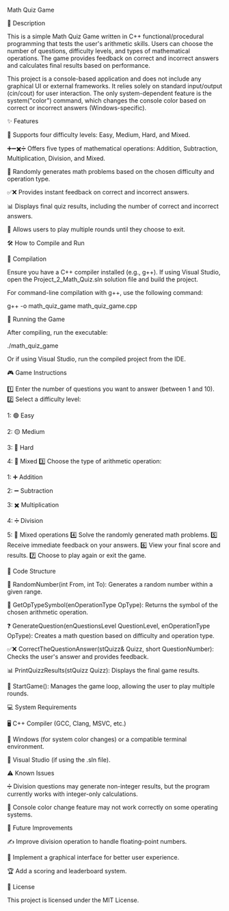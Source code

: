 Math Quiz Game

📌 Description

This is a simple Math Quiz Game written in C++ functional/procedural programming that tests the user's arithmetic skills. Users can choose the number of questions, difficulty levels, and types of mathematical operations. The game provides feedback on correct and incorrect answers and calculates final results based on performance.

This project is a console-based application and does not include any graphical UI or external frameworks. It relies solely on standard input/output (cin/cout) for user interaction. The only system-dependent feature is the system("color") command, which changes the console color based on correct or incorrect answers (Windows-specific).

✨ Features

🔢 Supports four difficulty levels: Easy, Medium, Hard, and Mixed.

➕➖✖️➗ Offers five types of mathematical operations: Addition, Subtraction, Multiplication, Division, and Mixed.

🎲 Randomly generates math problems based on the chosen difficulty and operation type.

✅❌ Provides instant feedback on correct and incorrect answers.

📊 Displays final quiz results, including the number of correct and incorrect answers.

🔄 Allows users to play multiple rounds until they choose to exit.

🛠️ How to Compile and Run

🔹 Compilation

Ensure you have a C++ compiler installed (e.g., g++). If using Visual Studio, open the Project_2_Math_Quiz.sln solution file and build the project.

For command-line compilation with g++, use the following command:

 g++ -o math_quiz_game math_quiz_game.cpp

🔹 Running the Game

After compiling, run the executable:

 ./math_quiz_game

Or if using Visual Studio, run the compiled project from the IDE.

🎮 Game Instructions

1️⃣ Enter the number of questions you want to answer (between 1 and 10).
2️⃣ Select a difficulty level:

1: 🟢 Easy

2: 🟡 Medium

3: 🔴 Hard

4: 🔀 Mixed
3️⃣ Choose the type of arithmetic operation:

1: ➕ Addition

2: ➖ Subtraction

3: ✖️ Multiplication

4: ➗ Division

5: 🔄 Mixed operations
4️⃣ Solve the randomly generated math problems.
5️⃣ Receive immediate feedback on your answers.
6️⃣ View your final score and results.
7️⃣ Choose to play again or exit the game.

📂 Code Structure

🔢 RandomNumber(int From, int To): Generates a random number within a given range.

🔣 GetOpTypeSymbol(enOperationType OpType): Returns the symbol of the chosen arithmetic operation.

❓ GenerateQuestion(enQuestionsLevel QuestionLevel, enOperationType OpType): Creates a math question based on difficulty and operation type.

✅❌ CorrectTheQuestionAnswer(stQuizz& Quizz, short QuestionNumber): Checks the user's answer and provides feedback.

📊 PrintQuizzResults(stQuizz Quizz): Displays the final game results.

🔄 StartGame(): Manages the game loop, allowing the user to play multiple rounds.

💻 System Requirements

🖥️ C++ Compiler (GCC, Clang, MSVC, etc.)

🏁 Windows (for system color changes) or a compatible terminal environment.

🎯 Visual Studio (if using the .sln file).

⚠️ Known Issues

➗ Division questions may generate non-integer results, but the program currently works with integer-only calculations.

🎨 Console color change feature may not work correctly on some operating systems.

🚀 Future Improvements

✍️ Improve division operation to handle floating-point numbers.

🎨 Implement a graphical interface for better user experience.

🏆 Add a scoring and leaderboard system.

📜 License

This project is licensed under the MIT License.
